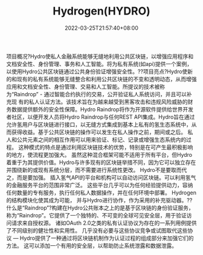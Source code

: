 ﻿---
weight: 
title: "Hydrogen(HYDRO)"
description: "Hydro使私人金融系统能够无缝地利用公共区块链，以增强应用程序和文档安全性、身份管理、事务和人工智能"
date: 2022-03-25T21:57:40+08:00
lastmod: 2022-03-25T16:45:40+08:00
draft: false
authors: ["Metabd"]
featuredImage: "hydrogenhydro.webp"
link: ""
tags: ["数字代币","Hydrogen(HYDRO)"]
categories: ["navigation"]
navigation: ["数字代币"]
lightgallery: true
toc: true
pinned: false
recommend: false
recommend1: false
---
项目概况?Hydro使私人金融系统能够无缝地利用公共区块链，以增强应用程序和文档安全性、身份管理、事务和人工智能。将为私有系统(如api)提供一个案例，以使用Hydro公共区块链通过公共身份验证增强安全性。??项目亮点?Hydro使新的和现有的私有系统能够无缝整合和利用公共区块链的不变和透明动态，从而增强应用和文档安全性、身份管理、交易和人工智能。所提议的技术被称为“Raindrop” - 通过智能合约执行的交易，公开验证私人系统访问，并且可以补充现 有的私人认证方法。该技术旨在为越来越受到黑客攻击和违规风险威胁的财务数据提供额外的安全性保障。Hydro Raindrop将作为开源软件提供给世界开发者社区，以便开发人员将Hydro Raindrop与任何REST API集成。Hydro旨在通过允许氢用户与区块链进行接口，以无缝方式集成到基本上私有的氢生态系统中，从而获得收益。基于公共区块链的操作可以发生在私人操作之前，期间或之后。 私人和公共元素之间的相互作用可以用来验证、标记、记录或增强生态系统内的过程。 这种模式的特点是通过利用区块链技术的优势，特别是在可产生最积极影响的地方，使流程更加强大。 虽然这种混合框架可能不适用于所有平台，但Hydro着重于为其提供价值。Hydro与许多现有的区块链举措不同，因为它可以独立存在并围绕新的或现有系统分层，而不需要进行系统性更改。 Hydro不是要取而代之，而是要加强。 插入氢气API的平台和机构可以自动访问区块链。可以利用氢气的金融服务平台的范围非常广泛。 这些平台几乎可以为任何经验提供动力，容纳任何数量的专有服务，执行任何私人数据操作，并在任何环境中部署。 Hydrogen的结构模块化使其成为可能， 并与Hydro进行协作，作为采用的补充驱动器。??什么是“Raindrop”?构建在Hydro公共账本之上的是基于区块链的身份验证服务，称为“Raindrop”。它提供了一个独特的、不可变的全球可见安全层，用于验证访问请求来自授权源。 诸如OAuth 2.0之类的私有认证协议为存在的一系列用例提供了不同级别的健壮性和实用性。 几乎没有必要与这些协议竞争或试图取代这些协议 — Hydro提供了一种通过将区块链机制作为认证过程的组成部分来加强它们的方法。 这可以添加一个有用的安全层，以帮助防止系统泄露和数据泄露。
